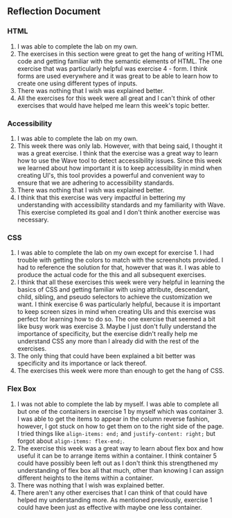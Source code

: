 ## Reflection Document

### HTML

1. I was able to complete the lab on my own.
2. The exercises in this section were great to get the hang of writing HTML code and getting
    familiar with the semantic elements of HTML. The one exercise that was particularly helpful was
    exercise 4 - form. I think forms are used everywhere and it was great to be able to learn
    how to create one using different types of inputs.
3. There was nothing that I wish was explained better.
4. All the exercises for this week were all great and I can't think of other exercises that would have
    helped me learn this week's topic better.

### Accessibility

1. I was able to complete the lab on my own.
2. This week there was only lab. However, with that being said, I thought it was a great exercise.
    I think that the exercise was a great way to learn how to use the Wave tool to detect
    accessibility issues. Since this week we learned about how important it is to keep accessibility in
    mind when creating UI's, this tool provides a powerful and convenient way to ensure that we are
    adhering to accessibility standards.
3. There was nothing that I wish was explained better.
4. I think that this exercise was very impactful in bettering my understanding with accessibility standards
    and my familiarity with Wave. This exercise completed its goal and I don't think another exercise was
    necessary.

### CSS

1. I was able to complete the lab on my own except for exercise 1. I had trouble with getting the colors to
    match with the screenshots provided. I had to reference the solution for that, however that was it. I was able to produce the actual code for the this and all subsequent exercises.
2. I think that all these exercises this week were very helpful in learning the basics of CSS and getting
    familiar with using attribute, descendant, child, sibling, and pseudo selectors to achieve the customization we want. I think exercise 6 was particularly helpful, because it is important to keep screen sizes in mind when creating UIs and this exercise was perfect for learning how to do so. The one exercise that seemed a bit like busy work was exercise 3. Maybe I just don't fully understand the importance of specificity, but the exercise didn't really help me understand CSS any more than I already did with the rest of the exercises.
3. The only thing that could have been explained a bit better was specificity and its importance or lack 
    thereof.
4. The exercises this week were more than enough to get the hang of CSS.

### Flex Box

1. I was not able to complete the lab by myself. I was able to complete all but one of the containers in 
    exercise 1 by myself which was container 3. I was able to get the items to appear in the column reverse 
    fashion, however, I got stuck on how to get them on to the right side of the page. I tried things like 
    `align-items: end;` and `justify-content: right;` but forgot about `align-items: flex-end;`.
2. The exercise this week was a great way to learn about flex box and how useful it can be to arrange items
    within a container. I think container 5 could have possibly been left out as I don't think this 
    strengthened my understanding of flex box all that much, other than knowing I can assign different 
    heights to the items within a container.
3. There was nothing that I wish was explained better.
4. There aren't any other exercises that I can think of that could have helped my understanding more. As 
    mentioned previously, exercise 1 could have been just as effective with maybe one less container.
